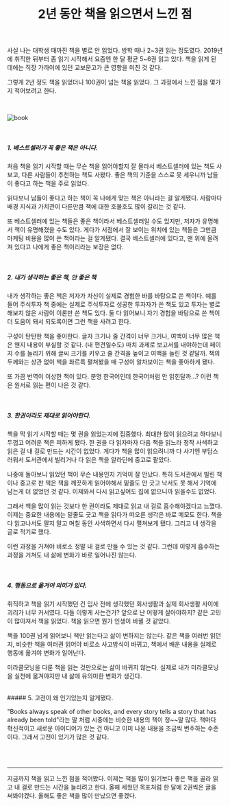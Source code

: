 ﻿---
title: "2년 동안 책을 읽으면서 느낀 점"
excerpt: " "
categories: essay
tags: essay 독서 책
---

사실 나는 대학생 때까진 책을 별로 안 읽었다. 방학 때나 2~3권 읽는 정도였다. 2019년에 취직한 뒤부터 좀 읽기 시작해서 요즘엔 한 달 평균 5~6권 읽고 있다. 책을 읽게 된 데에는 직장 가까이에 있던 교보문고가 큰 영향을 미친 것 같다. 

그렇게 2년 정도 책을 읽었더니 100권이 넘는 책을 읽었다. 그 과정에서 느낀 점을 몇가지 적어보려고 한다. 

<br>


![book]([https://jiwonpp.github.io/assets/img/post_img/220129_bookjpg](https://jiwonpp.github.io/assets/img/post_img/220128_datarian.jpg))

<br>

##### 1. 베스트셀러가 꼭 좋은 책은 아니다. 

처음 책을 읽기 시작할 때는 무슨 책을 읽어야할지 잘 몰라서 베스트셀러에 있는 책도 사보고, 다른 사람들이 추천하는 책도 사봤다. 좋은 책의 기준을 스스로 못 세우니까 남들이 좋다고 하는 책을 주로 읽었다. 

읽다보니 남들이 좋다고 하는 책이 꼭 나에게 맞는 책은 아니라는 걸 알게됐다. 사람마다 배경 지식과 가치관이 다른만큼 책에 대한 호불호도 많이 갈리는 것 같다. 

또 베스트셀러에 있는 책들은 좋은 책이라서 베스트셀러일 수도 있지만, 저자가 유명해서 책이 유명해졌을 수도 있다. 게다가 서점에서 잘 보이는 위치에 있는 책들은 그만큼 마케팅 비용을 많이 쓴 책이라는 걸 알게됐다. 결국 베스트셀러에 있다고, 맨 위에 올려져 있다고 나에게 좋은 책이리라는 보장은 없다. 

<br>

##### 2. 내가 생각하는 좋은 책, 안 좋은 책

내가 생각하는 좋은 책은 저자가 자신이 실제로 경험한 바를 바탕으로 쓴 책이다. 예를 들어 주식투자 책 중에는 실제로 주식투자로 성공한 투자자가 쓴 책도 있고 투자는 별로 해보지 않은 사람이 이론만 쓴 책도 있다. 둘 다 읽어보니 자기 경험을 바탕으로 쓴 책이 더 도움이 돼서 되도록이면 그런 책을 사려고 한다.

구성이 탄탄한 책을 좋아한다. 글자 크기나 줄 간격이 너무 크거나, 여백이 너무 많은 책은 왠지 내용이 부실할 것 같다. (내 편견일수도) 마치 과제로 보고서를 내야하는데 페이지 수를 늘리기 위해 글씨 크기를 키우고 줄 간격을 높이고 여백을 늘린 것 같달까. 책의 두께와는 상관 없이 책을 촤르륵 펼쳐봤을 때 구성이 알차보이는 책을 좋아하게 됐다. 

또 가끔 번역이 이상한 책이 있다. 분명 한국어인데 한국어처럼 안 읽힌달까...? 이런 책은 원서로 읽는 편이 나은 것 같다. 

<br>

##### 3. 한권이라도 제대로 읽어야한다. 

책을 막 읽기 시작할 때는 몇 권을 읽었는지에 집중했다. 최대한 많이 읽으려고 하다보니 두껍고 어려운 책은 피하게 됐다. 한 권을 다 읽자마자 다음 책을 읽느라 정작 사색하고 읽은 걸 내 걸로 만드는 시간이 없었다. 게다가 책을 많이 읽으려니까 다 사기엔 부담스러워서 도서관에서 빌리거나 다 읽은 책을 알라딘에 중고로 팔았다.

나중에 돌아보니 읽었던 책이 무슨 내용인지 기억이 잘 안났다. 특히 도서관에서 빌린 책이나 중고로 판 책은 책을 깨끗하게 읽어야해서 밑줄도 안 긋고 낙서도 못 해서 기억에 남는게 더 없었던 것 같다. 이제와서 다시 읽고싶어도 집에 없으니까 읽을수도 없었다. 

그래서 책을 많이 읽는 것보다 한 권이라도 제대로 읽고 내 걸로 흡수해야겠다고 느꼈다. 이제는 중요한 내용에는 밑줄도 긋고 책을 읽다가 떠오른 생각은 바로 메모도 한다. 책을 다 읽고나서도 팔지 말고 며칠 동안 사색하면서 다시 펼쳐보게 됐다. 그리고 내 생각을 글로 적기로 했다. 

이런 과정을 거쳐야 비로소 정말 내 걸로 만들 수 있는 것 같다.  그런데 이렇게 흡수하는 과정을 거쳐도 내 삶에 변화가 바로 일어나진 않는다. 

<br> 

##### 4. 행동으로 옮겨야 의미가 있다.

취직하고 책을 읽기 시작했던 건 입사 전에 생각했던 회사생활과 실제 회사생활 사이에 괴리가 너무 커서였다. 다들 이렇게 사는건가? 앞으로 난 어떻게 살아야하지? 같은 고민이 많아져서 책을 읽었다. 책을 읽으면 뭔가 인생이 바뀔 것 같았다. 

책을 100권 넘게 읽어보니 책만 읽는다고 삶이 변하지는 않는다. 같은 책을 여러번 읽던지, 비슷한 책을 여러권 읽어야 비로소 사고방식이 바뀌고, 책에서 배운 내용을 실제로 행동에 옮겨야 변화가 일어난다. 

미라클모닝을 다룬 책을 읽는 것만으로는 삶이 바뀌지 않는다. 실제로 내가 미라클모닝을 실천에 옮겨야지만 내 삶에 유의미한 변화가 생긴다. 

<br> 
##### 5. 고전이 왜 인기있는지 알게됐다. 

"Books always speak of other books, and every story tells a story that has already been told"라는 말 처럼 시중에는 비슷한 내용의 책이 정~~말 많다. 책마다 혁신적이고 새로운 아이디어가 있는 건 아니고 이미 나온 내용을 조금씩 변주하는 수준이다. 그래서 고전이 있기가 많은 것 같다. 

<br>
<br>

---

지금까지 책을 읽고 느낀 점을 적어봤다. 이제는 책을 많이 읽기보다 좋은 책을 골라 읽고 내 걸로 만드는 시간을 늘리려고 한다. 올해 세웠던 목표처럼 한 달에 2권씩은 글을 써봐야겠다. 올해도 좋은 책을 많이 만났으면 좋겠다.